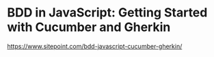 # BDD in JavaScript: Getting Started with Cucumber and Gherkin

https://www.sitepoint.com/bdd-javascript-cucumber-gherkin/
